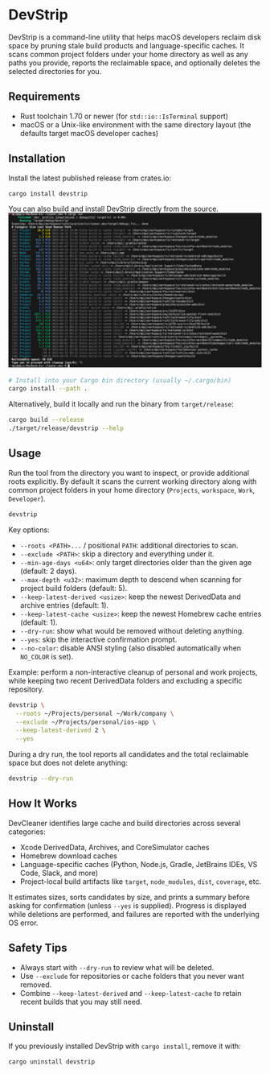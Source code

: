 # DevStrip

DevStrip is a command-line utility that helps macOS developers reclaim disk space by pruning stale build products and language-specific caches. It scans common project folders under your home directory as well as any paths you provide, reports the reclaimable space, and optionally deletes the selected directories for you.

## Requirements

- Rust toolchain 1.70 or newer (for `std::io::IsTerminal` support)
- macOS or a Unix-like environment with the same directory layout (the defaults target macOS developer caches)

## Installation

Install the latest published release from crates.io:

```bash
cargo install devstrip
```

You can also build and install DevStrip directly from the source.
<img src="./result.png" width="580px"/> 

```bash
# Install into your Cargo bin directory (usually ~/.cargo/bin)
cargo install --path .
```

Alternatively, build it locally and run the binary from `target/release`:

```bash
cargo build --release
./target/release/devstrip --help
```

## Usage

Run the tool from the directory you want to inspect, or provide additional roots explicitly. By default it scans the current working directory along with common project folders in your home directory (`Projects`, `workspace`, `Work`, `Developer`).

```bash
devstrip
```

Key options:

- `--roots <PATH>...` / positional `PATH`: additional directories to scan.
- `--exclude <PATH>`: skip a directory and everything under it.
- `--min-age-days <u64>`: only target directories older than the given age (default: 2 days).
- `--max-depth <u32>`: maximum depth to descend when scanning for project build folders (default: 5).
- `--keep-latest-derived <usize>`: keep the newest DerivedData and archive entries (default: 1).
- `--keep-latest-cache <usize>`: keep the newest Homebrew cache entries (default: 1).
- `--dry-run`: show what would be removed without deleting anything.
- `--yes`: skip the interactive confirmation prompt.
- `--no-color`: disable ANSI styling (also disabled automatically when `NO_COLOR` is set).

Example: perform a non-interactive cleanup of personal and work projects, while keeping two recent DerivedData folders and excluding a specific repository.

```bash
devstrip \
  --roots ~/Projects/personal ~/Work/company \
  --exclude ~/Projects/personal/ios-app \
  --keep-latest-derived 2 \
  --yes
```

During a dry run, the tool reports all candidates and the total reclaimable space but does not delete anything:

```bash
devstrip --dry-run
```

## How It Works

DevCleaner identifies large cache and build directories across several categories:

- Xcode DerivedData, Archives, and CoreSimulator caches
- Homebrew download caches
- Language-specific caches (Python, Node.js, Gradle, JetBrains IDEs, VS Code, Slack, and more)
- Project-local build artifacts like `target`, `node_modules`, `dist`, `coverage`, etc.

It estimates sizes, sorts candidates by size, and prints a summary before asking for confirmation (unless `--yes` is supplied). Progress is displayed while deletions are performed, and failures are reported with the underlying OS error.

## Safety Tips

- Always start with `--dry-run` to review what will be deleted.
- Use `--exclude` for repositories or cache folders that you never want removed.
- Combine `--keep-latest-derived` and `--keep-latest-cache` to retain recent builds that you may still need.

## Uninstall

If you previously installed DevStrip with `cargo install`, remove it with:

```bash
cargo uninstall devstrip
```
